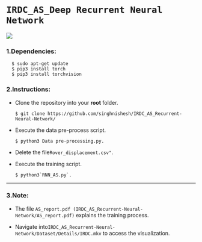 # `IRDC_AS_Deep Recurrent Neural Network`

<img src="https://user-images.githubusercontent.com/64838088/109211534-5eab7880-77d4-11eb-817f-dd36c64854ff.jpg"/>

### 1.Dependencies:

      $ sudo apt-get update
      $ pip3 install torch 
      $ pip3 install torchvision
      
### 2.Instructions:

* Clone the repository into your **root** folder.

      $ git clone https://github.com/singhnishesh/IRDC_AS_Recurrent-Neural-Network/
      
* Execute the data pre-process script.       
    
      $ python3 Data pre-processing.py.
  
* Delete the file`Rover_displacement.csv"`.  
  
* Execute the training script.

      $ python3`RNN_AS.py`.

-------------------------------------------------------------------------------------------------------------------------------------------------------
### 3.Note:  

* The file `AS_report.pdf (IRDC_AS_Recurrent-Neural-Network/AS_report.pdf)` explains the training process.  

* Navigate into`IRDC_AS_Recurrent-Neural-Network/Dataset/Details/IRDC.mkv` to access the visualization.


